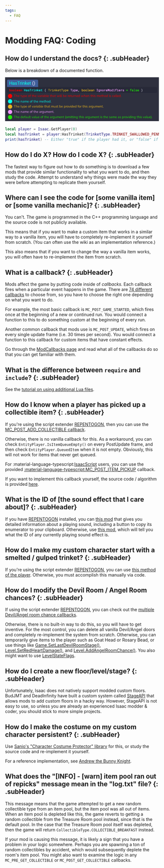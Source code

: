 ```yaml
---
tags:
  - FAQ
---
```


# Modding FAQ: Coding

## How do I understand the docs? {: .subHeader}

Below is a breakdown of a documented function.

![img](../images/docs_reading_guide.png)

```lua
local player = Isaac.GetPlayer(0)
local hasTrinket = player:HasTrinket(TrinketType.TRINKET_SWALLOWED_PENNY) -- Notice how that second argument was optional, hence the equals sign.
print(hasTrinket) -- Either "true" if the player had it, or "false" if they didn't.
```

## How do I do X? How do I code X? {: .subHeader}

The fastest way to figure out how to do something is to download a few mods that provide similar functionality to what you want to do, and then study the code. Attempt to understand why things were made the way they were before attempting to replicate them yourself.

## Where can I see the code for [some vanilla item] or [some vanilla mechanic]? {: .subHeader}

You can't. The game is programmed in the C++ programming language and the source code is not publicly available.

This means that if you want to make a custom item that works in a similar way to a vanilla item, you will have to completely re-implement it yourself from scratch. (You can often use the wiki as an implementation reference.)

This also means that if you want to change the way a vanilla item works, you will often have to re-implement the item from scratch.

## What is a callback? {: .subHeader}

Mods affect the game by putting code inside of *callbacks*. Each callback fires when a particular event happens in the game. There are [74 different callbacks](../enums/ModCallbacks.md) to choose from, so you have to choose the right one depending on what you want to do.

For example, the most basic callback is `MC_POST_GAME_STARTED`, which fires once at the beginning of a new or continued run. You would connect a function to this to do something custom at the beginning of every run.

Another common callback that mods use is `MC_POST_UPDATE`, which fires on every single update frame (i.e. 30 times per second). You would connect a function to this callback for custom items that have constant effects.

Go through the [ModCallbacks page](../enums/ModCallbacks.md) and read what all of the callbacks do so that you can get familiar with them.

## What is the difference between `require` and `include`? {: .subHeader}

See the [tutorial on using additional Lua files](../tutorials/Using-Additional-Lua-Files.md).

## How do I know when a player has picked up a collectible item? {: .subHeader}

If you're using the script extender [REPENTOGON](https://repentogon.com/), then you can use the [MC_POST_ADD_COLLECTIBLE callback](https://repentogon.com/enums/ModCallbacks.html#mc_post_add_collectible).

Otherwise, there is no vanilla callback for this. As a workaround, you can check `EntityPlayer.IsItemQueueEmpty()` on every PostUpdate frame, and then check `EntityPlayer.QueuedItem` when it is not empty. Obviously, this will not work for items that never get queued.

For :material-language-typescript:[IsaacScript](https://isaacscript.github.io/) users, you can use the provided [:material-language-typescript:MC_POST_ITEM_PICKUP](https://isaacscript.github.io/docs/function-signatures-custom#mc_post_item_pickup) callback.

If you want to implement this callback yourself, the source code / algorithm is provided [here](https://github.com/IsaacScript/isaacscript-common/blob/main/src/callbacks/itemPickup.ts).

## What is the ID of [the sound effect that I care about]? {: .subHeader}

If you have [REPENTOGON](https://repentogon.com/) installed, you can [this mod](https://steamcommunity.com/sharedfiles/filedetails/?id=3190950157) that gives you detailed information about a playing sound, including a button to copy its enumerator to your clipboard. Otherwise, use [this mod](misc/sounds-display.lua), which will tell you what the ID of any currently playing sound effect is.

## How do I make my custom character start with a smelted / gulped trinket? {: .subHeader}

If you're using the script extender [REPENTOGON](https://repentogon.com), you can use [this method of the player](https://repentogon.com/EntityPlayer.html?h=add#addsmeltedtrinket). Otherwise, you must accomplish this manually via code.

## How do I modify the Devil Room / Angel Room chances? {: .subHeader}

If using the script extender [REPENTOGON](https://repentogon.com), you can check out the [multiple Devil/Angel room chance callbacks](https://repentogon.com/examples/DealChance.html).

Otherwise, there is no built-in way to do this, so you will have to get inventive. For the most control, you can delete all vanilla Devil/Angel doors and completely re-implement the system from scratch. Otherwise, you can temporarily give items to the player such as Goat Head or Rosary Bead, or use things like [Game.SetLastDevilRoomStage()](../Game.md#setlastdevilroomstage), [Level.SetRedHeartDamage()](../Level.md#setredheartdamage), and [Level.AddAngelRoomChance()](../Level.md#addangelroomchance). You also might want to use [LevelStateFlags](../enums/LevelStateFlag.md).

## How do I create a new floor/level/stage? {: .subHeader}

Unfortunately, Isaac does not natively support modded custom floors. BudJMT and DeadInfinity have built a custom system called [StageAPI](https://github.com/Meowlala/BOIStageAPI15) that allows mods to add custom floors in a hacky way. However, StageAPI is not easy to use, so unless you are already an experienced Isaac modder & coder, you should stick to more simple projects.

## How do I make the costume on my custom character persistent? {: .subHeader}

Use [Sanio's "Character Costume Protector" library](https://steamcommunity.com/sharedfiles/filedetails/?id=2541362255) for this, or study the source code and re-implement it yourself.

For a reference implementation, see [Andrew the Bunny Knight](https://steamcommunity.com/sharedfiles/filedetails/?id=2531089854).

## What does the "[INFO] - [warn] item pool ran out of repicks" message mean in the "log.txt" file?  {: .subHeader}

This message means that the game attempted to get a new random collectible type from an item pool, but the item pool was all out of items. When an item pool is depleted like this, the game reverts to getting a random collectible from the Treasure Room pool instead, since that is the default pool. In the case that the Treasure Room pool itself was depleted, then the game will return `CollectibleType.COLLECTIBLE_BREAKFAST` instead.

If your mod is causing this message, it is likely a sign that you have a problem in your logic somewhere. Perhaps you are spawning a ton of random collectibles by accident, which would subsequently deplete the room's item pool. You might also want to examine the logic in any `MC_PRE_GET_COLLECTIBLE` or `MC_POST_GET_COLLECTIBLE` callbacks.